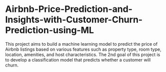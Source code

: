 # Airbnb-Price-Prediction-and-Insights-with-Customer-Churn-Prediction-using-ML
 This project aims to build a machine learning model to predict the price of Airbnb listings  based on various features such as property type, room type, location, amenities, and host  characteristics. The 2nd goal of this project is to develop a classification model that predicts whether a customer  will churn.
